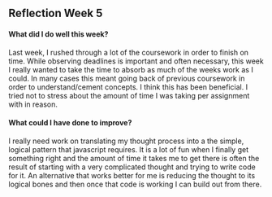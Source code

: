 ## Reflection Week 5

#### What did I do well this week?

Last week, I rushed through a lot of the coursework in order to finish on time. While observing deadlines is important and often necessary, this week I really wanted to take the time to absorb as much of the weeks work as I could. In many cases this meant going back of previous coursework in order to understand/cement concepts. I think this has been beneficial. I tried not to stress about the amount of time I was taking per assignment with in reason.


#### What could I have done to improve?

I really need work on translating my thought process into a the simple, logical pattern that javascript requires. It is a lot of fun when I finally get something right and the amount of time it takes me to get there is often the result of starting with a very complicated thought and trying to write code for it. An alternative that works better for me is reducing the thought to its logical bones and then once that code is working I can build out from there. 
